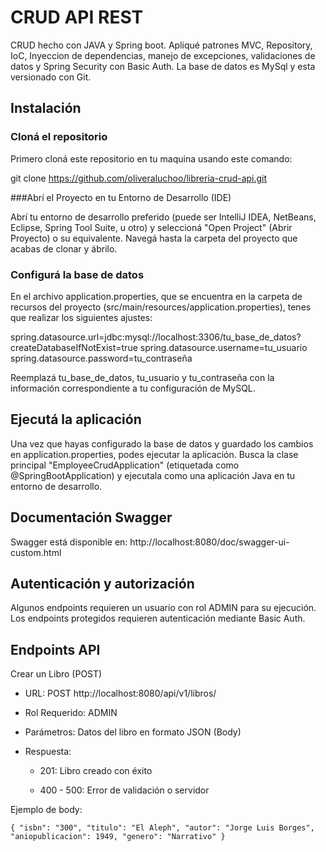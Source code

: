 # CRUD API REST

CRUD hecho con JAVA y Spring boot. Apliqué patrones MVC, Repository, IoC, Inyeccion de dependencias, manejo de excepciones, validaciones de datos y Spring Security con Basic Auth. La base de datos es MySql y esta versionado con Git.

## Instalación

### Cloná el repositorio
Primero cloná este repositorio en tu maquina usando este comando:

git clone https://github.com/oliveraluchoo/libreria-crud-api.git

###Abrí el Proyecto en tu Entorno de Desarrollo (IDE)

Abrí tu entorno de desarrollo preferido (puede ser IntelliJ IDEA, NetBeans, Eclipse, Spring Tool Suite, u otro) y seleccioná "Open Project" (Abrir Proyecto) o su equivalente. Navegá hasta la carpeta del proyecto que acabas de clonar y ábrilo.

### Configurá la base de datos

En el archivo application.properties, que se encuentra en la carpeta de recursos del proyecto (src/main/resources/application.properties), tenes que realizar los siguientes ajustes:

spring.datasource.url=jdbc:mysql://localhost:3306/tu_base_de_datos?createDatabaseIfNotExist=true
spring.datasource.username=tu_usuario
spring.datasource.password=tu_contraseña

Reemplazá tu_base_de_datos, tu_usuario y tu_contraseña con la información correspondiente a tu configuración de MySQL.

## Ejecutá la aplicación

Una vez que hayas configurado la base de datos y guardado los cambios en application.properties, podes ejecutar la aplicación. Busca la clase principal "EmployeeCrudApplication" (etiquetada como @SpringBootApplication) y ejecutala como una aplicación Java en tu entorno de desarrollo.

## Documentación Swagger

Swagger está disponible en: http://localhost:8080/doc/swagger-ui-custom.html

## Autenticación y autorización

Algunos endpoints requieren un usuario con rol ADMIN para su ejecución.
Los endpoints protegidos requieren autenticación mediante Basic Auth.


## Endpoints API

Crear un Libro (POST)

 - URL: POST http://localhost:8080/api/v1/libros/

 - Rol Requerido: ADMIN

 - Parámetros: Datos del libro en formato JSON (Body)

 - Respuesta:

   - 201: Libro creado con éxito

   - 400 - 500: Error de validación o servidor

Ejemplo de body:

`{
  "isbn": "300",
  "titulo": "El Aleph",
  "autor": "Jorge Luis Borges",
  "aniopublicacion": 1949,
  "genero": "Narrativo"
}
`